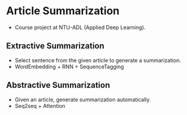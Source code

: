 # Article Summarization
- Course project at NTU-ADL (Applied Deep Learning).

## Extractive Summarization
- Select sentence from the given article to generate a summarization.
- WordEmbedding + RNN + SequenceTagging

## Abstractive Summarization
- Given an article, generate summarization automatically.
- Seq2seq + Attention
